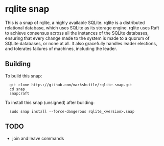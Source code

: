 # rqlite snap

This is a snap of rqlite, a highly available SQLite. rqlite is a distributed
relational database, which uses SQLite as its storage engine. rqlite uses
Raft to achieve consensus across all the instances of the SQLite databases,
ensuring that every change made to the system is made to a quorum of SQLite
databases, or none at all. It also gracefully handles leader elections, and
tolerates failures of machines, including the leader.

## Building

To build this snap:

```
  git clone https://github.com/markshuttle/rqlite-snap.git
  cd snap
  snapcraft
```

To install this snap (unsigned) after building:

```
  sudo snap install --force-dangerous rqlite_<version>.snap
```

## TODO

 * join and leave commands


